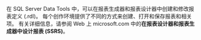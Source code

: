 在 SQL Server Data Tools 中，可以在报表生成器和报表设计器中创建和修改报表定义 \(.rdl\)。 每个创作环境提供了不同的方式来创建、打开和保存报表和相关项。 有关详细信息，请参阅 Web 上 microsoft.com 中的**在报表设计器和报表生成器中设计报表 \(SSRS\)**。
